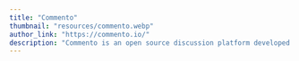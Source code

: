 ```yaml
---
title: "Commento"
thumbnail: "resources/commento.webp"
author_link: "https://commento.io/"
description: "Commento is an open source discussion platform developed in Go. You can host the Go binary on your server. Unlike..."
---
```

